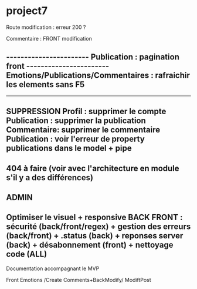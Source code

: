 # project7

Route modification : erreur 200 ?

Commentaire : FRONT modification

----------------------- Publication : pagination front 
----------------------- Emotions/Publications/Commentaires : rafraichir les elements sans F5
-----------------
----------------- 
SUPPRESSION
Profil : supprimer le compte
Publication : supprimer la publication
Commentaire: supprimer le commentaire
Publication : voir l'erreur de property publications dans le model + pipe
-----------------
404 à faire (voir avec l'architecture en module s'il y a des différences)
-----------------
ADMIN
-----------------
Optimiser le visuel + responsive
BACK FRONT : sécurité (back/front/regex) + gestion des erreurs (back/front) + .status (back) 
	+ reponses server (back) + désabonnement (front) + nettoyage code (ALL)
-----------------
Documentation accompagnant le MVP

Front Emotions /Create Comments+BackModify/ ModiftPost